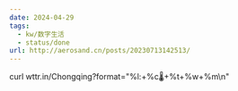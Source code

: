 ```yaml
---
date: 2024-04-29
tags:
  - kw/数字生活
  - status/done
url: http://aerosand.cn/posts/20230713142513/
---
```

curl wttr.in/Chongqing?format="%l:+%c🌡️+%t+%w+%m\n"

